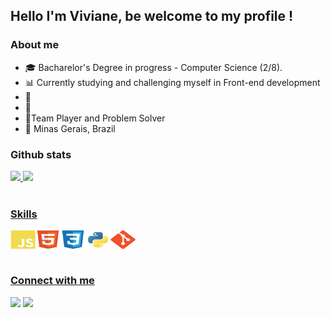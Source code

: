 ## Hello I'm Viviane, be welcome to my profile ! 

### About me 
+ 🎓 Bacharelor's Degree in progress - Computer Science (2/8).
+ 📊 Currently studying and challenging myself in Front-end development
+ 🧰 
+ 💜 
+ 👥Team Player and Problem Solver 
+ 📍 Minas Gerais, Brazil 

### Github stats
<div>
  <a href="https://github.com/BernardoCostaSMC">
  <img height='140em' src='https://github-readme-streak-stats.herokuapp.com?user=BernardoCostaSMC&theme=dracula&date_format=j%20M%5B%20Y%5D&fire=DD0000&ring=52DD81&dates=52DD81&stroke=ABCFDD' />
  <img height="140em" src="https://github-readme-stats.vercel.app/api/top-langs/?username=BernardoCostaSMC&layout=compact&langs_count=7&theme=dracula"/>
  
</div>
<br>

### Skills

<div style="display:flex">
  <img align="center" alt="Vivi-Js" height="30" width="40" src="https://raw.githubusercontent.com/devicons/devicon/master/icons/javascript/javascript-plain.svg">
  <img align="center" alt="Vivi-HTML" height="30" width="40" src="https://raw.githubusercontent.com/devicons/devicon/master/icons/html5/html5-original.svg">
  <img align="center" alt="Vivi-CSS" height="30" width="40" src="https://raw.githubusercontent.com/devicons/devicon/master/icons/css3/css3-original.svg">
  <img align="center" alt="Vivi-Python" height="30" width="40" src="https://raw.githubusercontent.com/devicons/devicon/master/icons/python/python-original.svg">
   <img align="center" alt="Vivi-Git" height="30" width="40" src="https://raw.githubusercontent.com/devicons/devicon/master/icons/git/git-original.svg">
</div >
<br>

### Connect with me 

  <a href="https://www.linkedin.com/in/bernardo-schaefer-87032b239/" target="_blank"><img src="https://img.shields.io/badge/-LinkedIn-%230077B5?style=for-the-badge&logo=linkedin&logoColor=white" target="_blank"></a> 
<a href = "mailto:beschaif@gmail.com"><img src="https://img.shields.io/badge/-Gmail-%23333?style=for-the-badge&logo=gmail&logoColor=white" target="_blank"></a>
